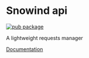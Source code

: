 # Snowind api

[![pub package](https://img.shields.io/npm/v/@snowind/api)](https://www.npmjs.com/package/@snowind/api)

A lightweight requests manager

[Documentation](https://synw.github.io/snowind/api)

